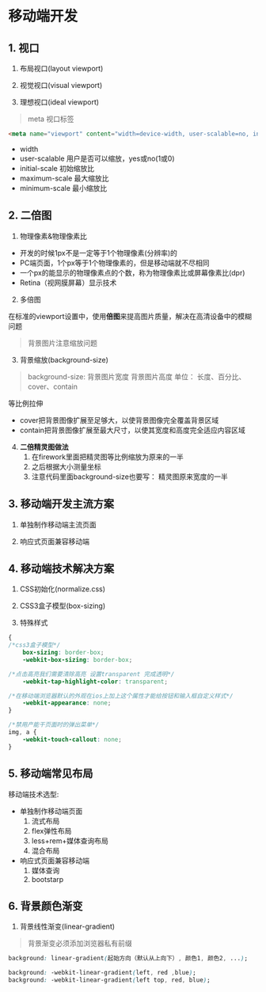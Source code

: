 # 移动端开发

## 1. 视口
1. 布局视口(layout viewport)

2. 视觉视口(visual viewport)

3. 理想视口(ideal viewport)

> meta 视口标签

```html
<meta name="viewport" content="width=device-width, user-scalable=no, initial-scale=1.0, maximum-scale=1.0, minimum-scale=1.0">
```
* width 
* user-scalable  用户是否可以缩放，yes或no(1或0)
* initial-scale  初始缩放比
* maximum-scale  最大缩放比
* minimum-scale  最小缩放比

## 2. 二倍图

1. 物理像素&物理像素比

* 开发的时候1px不是一定等于1个物理像素(分辨率)的
* PC端页面，1个px等于1个物理像素的，但是移动端就不尽相同
* 一个px的能显示的物理像素点的个数，称为物理像素比或屏幕像素比(dpr)
* Retina（视网膜屏幕）显示技术 

2. 多倍图

在标准的viewport设置中，使用**倍图**来提高图片质量，解决在高清设备中的模糊问题

> 背景图片注意缩放问题

3. 背景缩放(background-size)

> background-size: 背景图片宽度  背景图片高度  单位： 长度、百分比、cover、contain

等比例拉伸

* cover把背景图像扩展至足够大，以使背景图像完全覆盖背景区域
* contain把背景图像扩展至最大尺寸，以使其宽度和高度完全适应内容区域

4. **二倍精灵图做法**
    1. 在firework里面把精灵图等比例缩放为原来的一半
    2. 之后根据大小测量坐标
    3. 注意代码里面background-size也要写： 精灵图原来宽度的一半


## 3. 移动端开发主流方案

1. 单独制作移动端主流页面

2. 响应式页面兼容移动端

## 4. 移动端技术解决方案

1. CSS初始化(normalize.css)

2. CSS3盒子模型(box-sizing)

3. 特殊样式
```css
{
/*css3盒子模型*/
    box-sizing: border-box;
    -webkit-box-sizing: border-box;

/*点击高亮我们需要清除高亮 设置transparent 完成透明*/
    -webkit-tap-highlight-color: transparent;

/*在移动端浏览器默认的外观在ios上加上这个属性才能给按钮和输入框自定义样式*/
    -webkit-appearance: none;
}

/*禁用产能干页面时的弹出菜单*/
img, a {
    -webkit-touch-callout: none;
}
```

## 5. 移动端常见布局

移动端技术选型:

* 单独制作移动端页面
  1. 流式布局
  2. flex弹性布局
  3. less+rem+媒体查询布局
  4. 混合布局
* 响应式页面兼容移动端
  1. 媒体查询
  2. bootstarp

## 6. 背景颜色渐变

1. 背景线性渐变(linear-gradient)

> 背景渐变必须添加浏览器私有前缀


```css
background: linear-gradient(起始方向（默认从上向下）, 颜色1, 颜色2, ...);

background: -webkit-linear-gradient(left, red ,blue);
background: -webkit-linear-gradient(left top, red, blue);
```